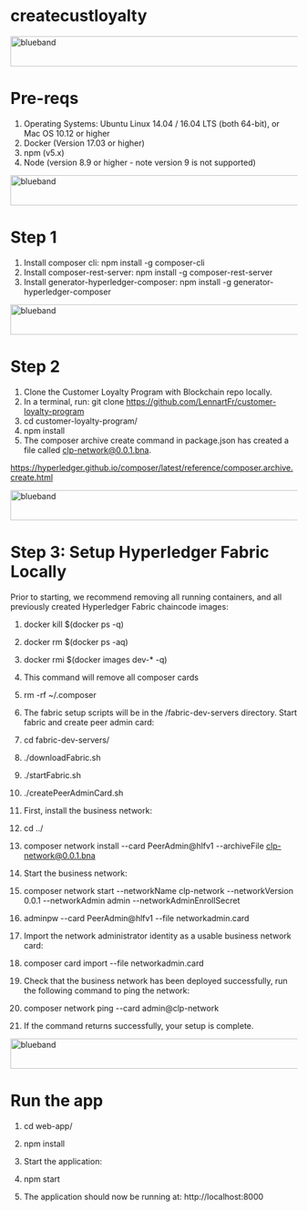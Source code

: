 # createcustloyalty

<img src="https://farm5.staticflickr.com/4503/37148677233_71edc5a37b_o.png" width="1041" height="53" alt="blueband">

# Pre-reqs

1. Operating Systems: Ubuntu Linux 14.04 / 16.04 LTS (both 64-bit), or Mac OS 10.12 or higher
1. Docker (Version 17.03 or higher)
1. npm (v5.x)
1. Node (version 8.9 or higher - note version 9 is not supported)

<img src="https://farm5.staticflickr.com/4503/37148677233_71edc5a37b_o.png" width="1041" height="53" alt="blueband">

# Step 1

1. Install composer cli: npm install -g composer-cli
1. Install composer-rest-server: npm install -g composer-rest-server
1. Install generator-hyperledger-composer: npm install -g generator-hyperledger-composer

<img src="https://farm5.staticflickr.com/4503/37148677233_71edc5a37b_o.png" width="1041" height="53" alt="blueband">

# Step 2

1. Clone the Customer Loyalty Program with Blockchain repo locally. 
1. In a terminal, run: git clone https://github.com/LennartFr/customer-loyalty-program
1. cd customer-loyalty-program/
1. npm install
1. The composer archive create command in package.json has created a file called clp-network@0.0.1.bna.

https://hyperledger.github.io/composer/latest/reference/composer.archive.create.html

<img src="https://farm5.staticflickr.com/4503/37148677233_71edc5a37b_o.png" width="1041" height="53" alt="blueband">

# Step 3: Setup Hyperledger Fabric Locally

Prior to starting, we recommend removing all running containers, and all previously created Hyperledger Fabric chaincode images:

1. docker kill $(docker ps -q)
1. docker rm $(docker ps -aq)
1. docker rmi $(docker images dev-* -q)
1. This command will remove all composer cards

1. rm -rf ~/.composer

1. The fabric setup scripts will be in the /fabric-dev-servers directory. Start fabric and create peer admin card:

1. cd fabric-dev-servers/
1. ./downloadFabric.sh
1. ./startFabric.sh
1. ./createPeerAdminCard.sh

1. First, install the business network:
1. cd ../
1. composer network install --card PeerAdmin@hlfv1 --archiveFile clp-network@0.0.1.bna
1. Start the business network:
1. composer network start --networkName clp-network --networkVersion 0.0.1 --networkAdmin admin --networkAdminEnrollSecret 
1. adminpw --card PeerAdmin@hlfv1 --file networkadmin.card
1. Import the network administrator identity as a usable business network card:
1. composer card import --file networkadmin.card
1. Check that the business network has been deployed successfully, run the following command to ping the network:
1. composer network ping --card admin@clp-network
1. If the command returns successfully, your setup is complete.

<img src="https://farm5.staticflickr.com/4503/37148677233_71edc5a37b_o.png" width="1041" height="53" alt="blueband">

# Run the app

1. cd web-app/
1. npm install
1. Start the application:

1. npm start
1. The application should now be running at: http://localhost:8000
